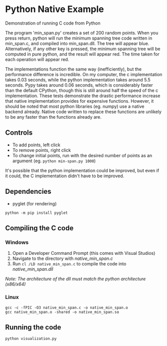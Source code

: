 Python Native Example
=====================

Demonstration of running C code from Python

The program 'min_span.py' creates a set of 200 random points. When you press return, python will run the minimum spanning tree code written in min_span.c, and compiled into min_span.dll. The tree will appear blue. Alternatively, if any other key is pressed, the minimum spanning tree will be computed in pure python, and the result will appear red. The time taken for each operation will appear red.

The implementations function the same way (inefficiently), but the performance difference is incredible. On my computer, the c implementation takes 0.03 seconds, while the python implementation takes around 5.5 seconds. Pypy takes around 0.06 seconds, which is considerably faster than the default CPython, though this is still around half the speed of the c implementation. These tests demonstrate the drastic performance increase that native implementation provides for expensive functions. However, it should be noted that most python libraries (eg. numpy) use a native backend already. Native code written to replace these functions are unlikely to be any faster than the functions already are.

Controls
--------

* To add points, left click
* To remove points, right click
* To change initial points, run with the desired number of points as an argument (eg. `python min-span.py 1000`)

It's possible that the python implementation could
be improved, but even if it could, the C
implementation didn't have to be improved.

Dependencies
------------

* pyglet (for rendering)

`python -m pip install pyglet`

Compiling the C code
--------------------

### Windows

1. Open a Developer Command Prompt (this comes with Visual Studios)
2. Navigate to the directory with *native_min_span.c*
3. Run `cl /LD native_min_span.c` to compile the code into *native_min_span.dll*

*Note: The architecture of the dll must match the python architecture (x86/x64)*

### Linux

```
gcc -c -fPIC -O3 native_min_span.c -o native_min_span.o
gcc native_min_span.o -shared -o native_min_span.so
```

Running the code
----------------

`python visualization.py`
